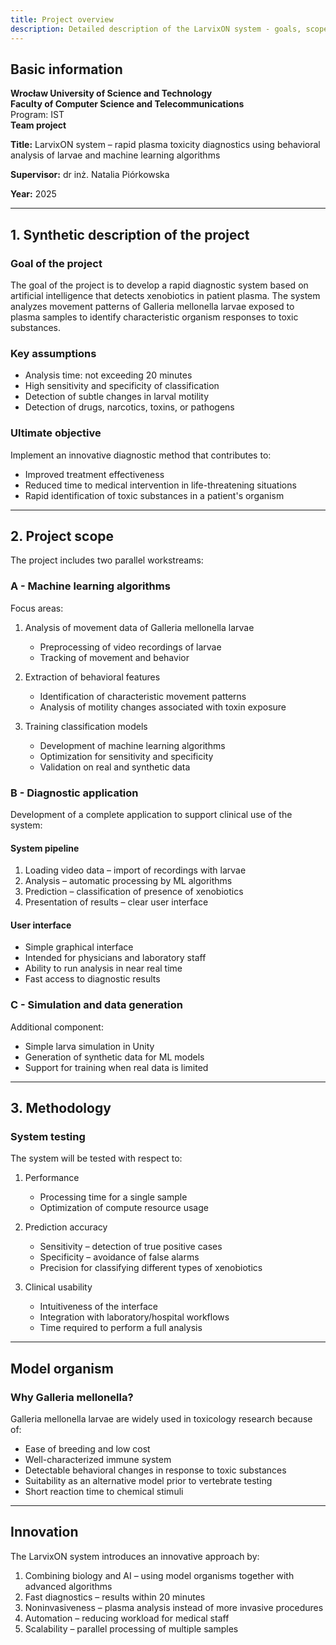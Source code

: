 ```yaml
---
title: Project overview
description: Detailed description of the LarvixON system - goals, scope and methodology
---
```


## Basic information

**Wrocław University of Science and Technology**  
**Faculty of Computer Science and Telecommunications**  
Program: IST  
**Team project**

**Title:** LarvixON system – rapid plasma toxicity diagnostics using behavioral analysis of larvae and machine learning algorithms

**Supervisor:** dr inż. Natalia Piórkowska

**Year:** 2025

---

## 1. Synthetic description of the project

### Goal of the project

The goal of the project is to develop a rapid diagnostic system based on artificial intelligence that detects xenobiotics in patient plasma. The system analyzes movement patterns of Galleria mellonella larvae exposed to plasma samples to identify characteristic organism responses to toxic substances.

### Key assumptions

- Analysis time: not exceeding 20 minutes
- High sensitivity and specificity of classification
- Detection of subtle changes in larval motility
- Detection of drugs, narcotics, toxins, or pathogens

### Ultimate objective

Implement an innovative diagnostic method that contributes to:

- Improved treatment effectiveness
- Reduced time to medical intervention in life-threatening situations
- Rapid identification of toxic substances in a patient's organism

---

## 2. Project scope

The project includes two parallel workstreams:

### A - Machine learning algorithms

Focus areas:

1. Analysis of movement data of Galleria mellonella larvae

   - Preprocessing of video recordings of larvae
   - Tracking of movement and behavior

2. Extraction of behavioral features

   - Identification of characteristic movement patterns
   - Analysis of motility changes associated with toxin exposure

3. Training classification models
   - Development of machine learning algorithms
   - Optimization for sensitivity and specificity
   - Validation on real and synthetic data

### B - Diagnostic application

Development of a complete application to support clinical use of the system:

#### System pipeline

1. Loading video data – import of recordings with larvae
2. Analysis – automatic processing by ML algorithms
3. Prediction – classification of presence of xenobiotics
4. Presentation of results – clear user interface

#### User interface

- Simple graphical interface
- Intended for physicians and laboratory staff
- Ability to run analysis in near real time
- Fast access to diagnostic results

### C - Simulation and data generation

Additional component:

- Simple larva simulation in Unity
- Generation of synthetic data for ML models
- Support for training when real data is limited

---

## 3. Methodology

### System testing

The system will be tested with respect to:

1. Performance

   - Processing time for a single sample
   - Optimization of compute resource usage

2. Prediction accuracy

   - Sensitivity – detection of true positive cases
   - Specificity – avoidance of false alarms
   - Precision for classifying different types of xenobiotics

3. Clinical usability
   - Intuitiveness of the interface
   - Integration with laboratory/hospital workflows
   - Time required to perform a full analysis

---

## Model organism

### Why Galleria mellonella?

Galleria mellonella larvae are widely used in toxicology research because of:

- Ease of breeding and low cost
- Well-characterized immune system
- Detectable behavioral changes in response to toxic substances
- Suitability as an alternative model prior to vertebrate testing
- Short reaction time to chemical stimuli

---

## Innovation

The LarvixON system introduces an innovative approach by:

1. Combining biology and AI – using model organisms together with advanced algorithms
2. Fast diagnostics – results within 20 minutes
3. Noninvasiveness – plasma analysis instead of more invasive procedures
4. Automation – reducing workload for medical staff
5. Scalability – parallel processing of multiple samples
